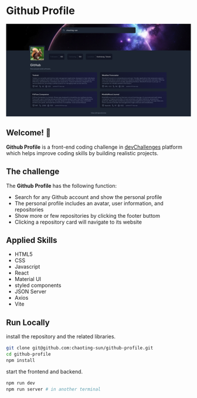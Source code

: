 # Github Profile
![Design Preview](./src/design/webpage.png)

## Welcome! 👋

**Github Profile** is a front-end coding challenge in [devChallenges](https://devchallenges.io/) platform which helps improve coding skills by building realistic projects.

## The challenge

The **Github Profile** has the following function:

- Search for any Github account and show the personal profile
- The personal profile includes an avatar, user information, and repositories
- Show more or few repositories by clicking the footer buttom
- Clicking a repository card will navigate to its website

## Applied Skills

- HTML5
- CSS
- Javascript
- React
- Material UI
- styled components
- JSON Server
- Axios
- Vite

## Run Locally

install the repository and the related libraries.

```bash
git clone git@github.com:chaoting-sun/github-profile.git
cd github-profile
npm install
```

start the frontend and backend.

```bash
npm run dev
npm run server # in another terminal
```